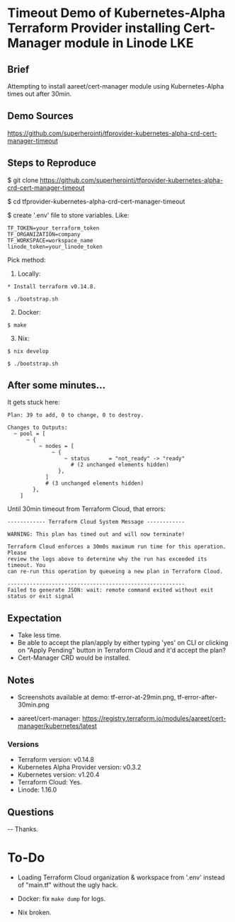 # Timeout Demo of Kubernetes-Alpha Terraform Provider installing Cert-Manager module in Linode LKE

## Brief

Attempting to install aareet/cert-manager module using Kubernetes-Alpha times out after 30min.

## Demo Sources
https://github.com/superherointj/tfprovider-kubernetes-alpha-crd-cert-manager-timeout

## Steps to Reproduce

$ git clone https://github.com/superherointj/tfprovider-kubernetes-alpha-crd-cert-manager-timeout

$ cd tfprovider-kubernetes-alpha-crd-cert-manager-timeout

$ create '.env' file to store variables. Like:
```
TF_TOKEN=your_terraform_token
TF_ORGANIZATION=company
TF_WORKSPACE=workspace_name 
linode_token=your_linode_token
```

Pick method:

1) Locally:
```
* Install terraform v0.14.8.

$ ./bootstrap.sh
```

2) Docker:
```
$ make
```

3) Nix:
```
$ nix develop

$ ./bootstrap.sh
```

## After some minutes...

It gets stuck here:

```
Plan: 39 to add, 0 to change, 0 to destroy.

Changes to Outputs:
  ~ pool = [
      ~ {
          ~ nodes = [
              ~ {
                  ~ status      = "not_ready" -> "ready"
                    # (2 unchanged elements hidden)
                },
            ]
            # (3 unchanged elements hidden)
        },
    ]

```

Until 30min timeout from Terraform Cloud, that errors:

```
------------ Terraform Cloud System Message ------------

WARNING: This plan has timed out and will now terminate!

Terraform Cloud enforces a 30m0s maximum run time for this operation. Please
review the logs above to determine why the run has exceeded its timeout. You
can re-run this operation by queueing a new plan in Terraform Cloud.

--------------------------------------------------------
Failed to generate JSON: wait: remote command exited without exit status or exit signal
```

## Expectation

* Take less time.
* Be able to accept the plan/apply by either typing 'yes' on CLI or clicking on "Apply Pending" button in Terraform Cloud and it'd accept the plan?
* Cert-Manager CRD would be installed.

## Notes

* Screenshots available at demo: tf-error-at-29min.png, tf-error-after-30min.png

* aareet/cert-manager:
https://registry.terraform.io/modules/aareet/cert-manager/kubernetes/latest

### Versions

* Terraform version: v0.14.8
* Kubernetes Alpha Provider version: v0.3.2
* Kubernetes version: v1.20.4
* Terraform Cloud: Yes.
* Linode: 1.16.0

## Questions

--
Thanks.


# To-Do

* Loading Terraform Cloud organization & workspace from '.env' instead of "main.tf" without the ugly hack.

* Docker: fix `make dump` for logs.

* Nix broken.
